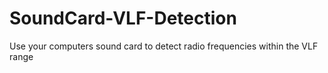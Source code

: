 # SoundCard-VLF-Detection
Use your computers sound card to detect radio frequencies within the VLF range
